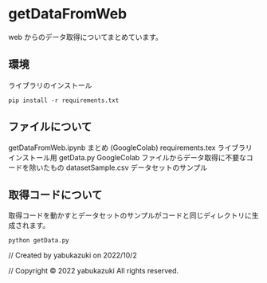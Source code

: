 # getDataFromWeb
web からのデータ取得についてまとめています。

## 環境
ライブラリのインストール

`pip install -r requirements.txt`


## ファイルについて
getDataFromWeb.ipynb  まとめ (GoogleColab)
requirements.tex  ライブラリ インストール用
getData.py  GoogleColab ファイルからデータ取得に不要なコードを除いたもの
datasetSample.csv  データセットのサンプル

## 取得コードについて
取得コードを動かすとデータセットのサンプルがコードと同じディレクトリに生成されます。

`python getData.py`


// Created by yabukazuki on 2022/10/2

// Copyright © 2022 yabukazuki All rights reserved.
